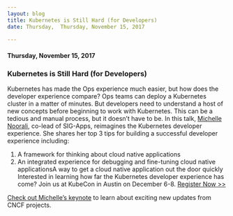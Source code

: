 ```yaml
---
layout: blog
title: Kubernetes is Still Hard (for Developers)
date: Thursday,  Thursday, November 15, 2017 
 
---
```

#### Thursday, November 15, 2017 
### Kubernetes is Still Hard (for Developers) 
  
Kubernetes has made the Ops experience much easier, but how does the developer experience compare? Ops teams can deploy a Kubernetes cluster in a matter of minutes. But developers need to understand a host of new concepts before beginning to work with Kubernetes. This can be a tedious and manual process, but it doesn’t have to be. In this talk, [Michelle Noorali](https://twitter.com/michellenoorali), co-lead of SIG-Apps, reimagines the Kubernetes developer experience. She shares her top 3 tips for building a successful developer experience including:  

1. A framework for thinking about cloud native applications
2. An integrated experience for debugging and fine-tuning cloud native applicationsA way to get a cloud native application out the door quickly
Interested in learning how far the Kubernetes developer experience has come? Join us at KubeCon in Austin on December 6-8.&nbsp;[Register Now \>\>](https://goo.gl/TK9ET3)
  
[Check out Michelle’s keynote](http://sched.co/CUCC) to learn about exciting new updates from CNCF projects.

